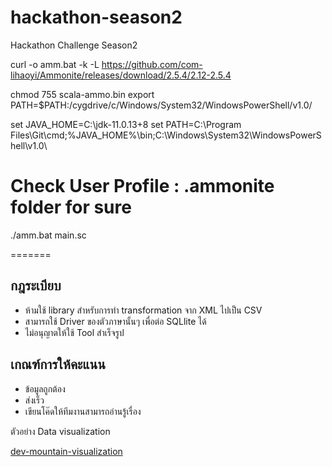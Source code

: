 # hackathon-season2
Hackathon Challenge Season2

curl -o amm.bat -k -L https://github.com/com-lihaoyi/Ammonite/releases/download/2.5.4/2.12-2.5.4

chmod 755 scala-ammo.bin
export PATH=$PATH:/cygdrive/c/Windows/System32/WindowsPowerShell/v1.0/

set JAVA_HOME=C:\jdk-11.0.13+8
set PATH=C:\Program Files\Git\cmd;%JAVA_HOME%\bin;C:\Windows\System32\WindowsPowerShell\v1.0\

# Check User Profile : .ammonite folder for sure

./amm.bat main.sc

=======
## กฎระเบียบ

- ห้ามใช้ library สำหรับการทำ transformation จาก XML ไปเป็น CSV
- สามารถใช้ Driver ของตัวภาษานั้นๆ เพื่อต่อ SQLlite ได้
- ไม่อนุญาตให้ใช้ Tool สำเร็จรูป

## เกณฑ์การให้คะแนน

- ข้อมูลถูกต้อง
- ส่งเร็ว
- เขียนโค๊ดให้ทีมงานสามารถอ่านรู้เรื่อง


ตัวอย่าง Data visualization

[dev-mountain-visualization](https://dev-moutain-dataviz.netlify.app/)
